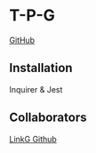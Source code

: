 # T-P-G
[GitHub](https://github.com/saharkichi/T-P-G)

## Installation

Inquirer & Jest

## Collaborators
[LinkG Github](https://github.com/linklg1)



